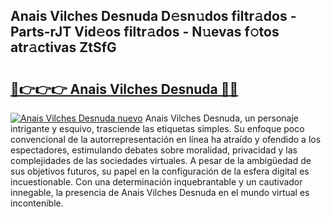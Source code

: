 ## Anais Vilches Desnuda D𝚎sn𝚞dos filtr𝚊dos - Parts-rJT Vid𝚎os filtr𝚊dos - N𝚞evas f𝚘tos atr𝚊ctivas ZtSfG

# <h2><a href="http://mb8fin.tromn.icu/?c=Anais+Vilches+Desnuda">🔗👉👉👉 Anais Vilches Desnuda 🔗🔗</a></h2>

[![Anais Vilches Desnuda nuevo](https://i.imgur.com/pEAQMta.gif)](http://mb8fin.tromn.icu/?c=Anais+Vilches+Desnuda)
Anais Vilches Desnuda, un personaje intrigante y esquivo, trasciende las etiquetas simples. Su enfoque poco convencional de la autorrepresentación en línea ha atraído y ofendido a los espectadores, estimulando debates sobre moralidad, privacidad y las complejidades de las sociedades virtuales. A pesar de la ambigüedad de sus objetivos futuros, su papel en la configuración de la esfera digital es incuestionable. Con una determinación inquebrantable y un cautivador innegable, la presencia de Anais Vilches Desnuda en el mundo virtual es incontenible.
